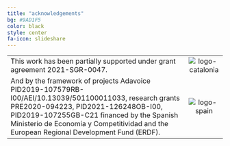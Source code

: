 ```yaml
---
title: "acknowledgements"
bg: #9AD1F5
color: black
style: center
fa-icon: slideshare
---
```


|   |   |
|:--|:-:|
|  This work has been partially supported under grant agreement 2021-SGR-0047.|  ![logo-catalonia] |
| And by the framework of projects Adavoice PID2019-107579RB-I00/AEI/10.13039/501100011033, research grants PRE2020-094223, PID2021-126248OB-I00, PID2019-107255GB-C21 financed by the Spanish Ministerio de Economía y Competitividad and the European Regional Development Fund (ERDF).  | ![logo-spain] | 

[logo-catalonia]: https://raw.githubusercontent.com/imatge-upc/retrieval-2016-deepvision/master/logos/generalitat.jpg "Logo of Catalan government"
[logo-spain]: https://raw.githubusercontent.com/imatge-upc/retrieval-2016-deepvision/master/logos/MEyC.png "Logo of Spanish government"
